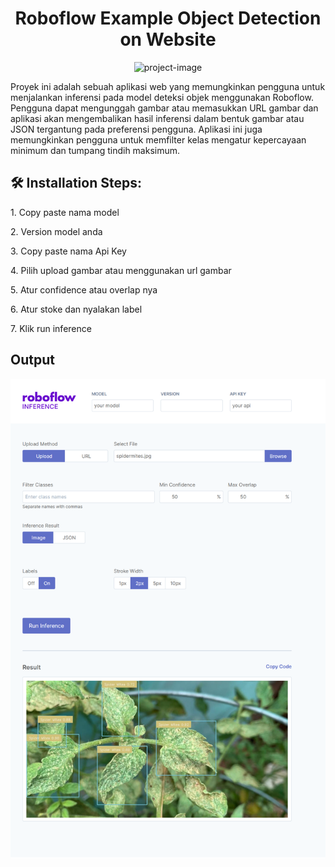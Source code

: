 <h1 align="center" id="title">Roboflow Example Object Detection on Website</h1>

<p align="center"><img src="https://socialify.git.ci/volumeee/object-detection-roboflow/image?language=1&amp;name=1&amp;owner=1&amp;stargazers=1&amp;theme=Light" alt="project-image"></p>

<p id="description">Proyek ini adalah sebuah aplikasi web yang memungkinkan pengguna untuk menjalankan inferensi pada model deteksi objek menggunakan Roboflow. Pengguna dapat mengunggah gambar atau memasukkan URL gambar dan aplikasi akan mengembalikan hasil inferensi dalam bentuk gambar atau JSON tergantung pada preferensi pengguna. Aplikasi ini juga memungkinkan pengguna untuk memfilter kelas mengatur kepercayaan minimum dan tumpang tindih maksimum.</p>

<h2>🛠️ Installation Steps:</h2>

<p>1. Copy paste nama model</p>

<p>2. Version model anda</p>

<p>3. Copy paste nama Api Key</p>

<p>4. Pilih upload gambar atau menggunakan url gambar</p>

<p>5. Atur confidence atau overlap nya</p>

<p>6. Atur stoke dan nyalakan label</p>

<p>7. Klik run inference</p>

## Output
![Images](https://github.com/volumeee/object-detection-roboflow/blob/main/Roboflow-Inference-Example.png?raw=true)
